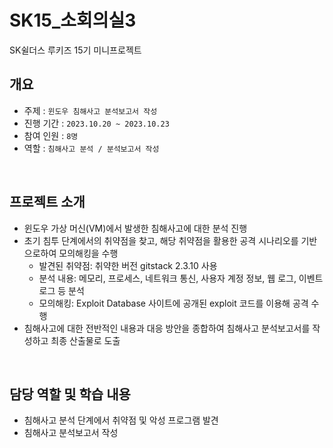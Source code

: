 # SK15_소회의실3
SK쉴더스 루키즈 15기 미니프로젝트
## 개요
- 주제 : ```윈도우 침해사고 분석보고서 작성```
- 진행 기간 : ```2023.10.20 ~ 2023.10.23```
- 참여 인원 : ```8명```
- 역할 : ```침해사고 분석 / 분석보고서 작성``` 


</br>

## 프로젝트 소개
- 윈도우 가상 머신(VM)에서 발생한 침해사고에 대한 분석 진행
- 초기 침투 단계에서의 취약점을 찾고, 해당 취약점을 활용한 공격 시나리오를 기반으로하여 모의해킹을 수행
    + 발견된 취약점: 취약한 버전 gitstack 2.3.10 사용
    + 분석 내용: 메모리, 프로세스, 네트워크 통신, 사용자 계정 정보, 웹 로그, 이벤트 로그 등 분석
    + 모의해킹: Exploit Database 사이트에 공개된 exploit 코드를 이용해 공격 수행
- 침해사고에 대한 전반적인 내용과 대응 방안을 종합하여 침해사고 분석보고서를 작성하고 최종 산출물로 도출


</br>

## 담당 역할 및 학습 내용
- 침해사고 분석 단계에서 취약점 및 악성 프로그램 발견
- 침해사고 분석보고서 작성
